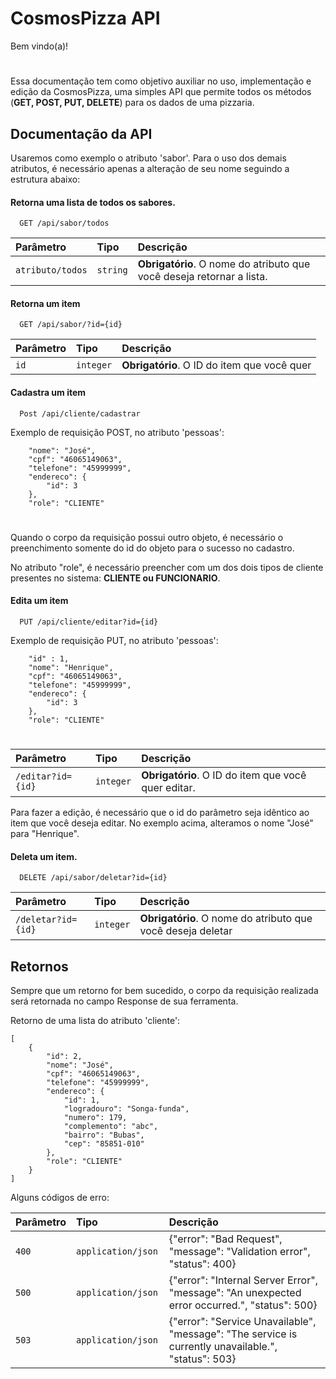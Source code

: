
# CosmosPizza API

Bem vindo(a)! 
#
Essa documentação tem como objetivo auxiliar no uso, implementação e edição da CosmosPizza, uma simples API que permite todos os métodos (**GET, POST, PUT, DELETE**) para os dados de uma pizzaria.


## Documentação da API
Usaremos como exemplo o atributo 'sabor'. Para o uso dos demais atributos, é necessário apenas a alteração de seu nome seguindo a estrutura abaixo:
#### Retorna uma lista de todos os sabores.

```http
  GET /api/sabor/todos
```

| Parâmetro   | Tipo       | Descrição                           |
| :---------- | :--------- | :---------------------------------- |
| `atributo/todos` | `string` | **Obrigatório**. O nome do atributo que você deseja retornar a lista. |

#### Retorna um item

```http
  GET /api/sabor/?id={id}
```

| Parâmetro   | Tipo       | Descrição                                   |
| :---------- | :--------- | :------------------------------------------ |
| `id`      | `integer` | **Obrigatório**. O ID do item que você quer |

#### Cadastra um item

```http
  Post /api/cliente/cadastrar
```
Exemplo de requisição POST, no atributo 'pessoas':

    
  
    
        "nome": "José",
        "cpf": "46065149063",
        "telefone": "45999999",
        "endereco": {
            "id": 3
        },
        "role": "CLIENTE"
    

#
Quando o corpo da requisição possui outro objeto, é necessário o preenchimento somente do id do objeto para o sucesso no cadastro. 

No atributo "role", é necessário preencher com um dos dois tipos de cliente presentes no sistema: **CLIENTE ou FUNCIONARIO**.

#### Edita um item

```http
  PUT /api/cliente/editar?id={id}
```
Exemplo de requisição PUT, no atributo 'pessoas':

    
  
        "id" : 1,
        "nome": "Henrique",
        "cpf": "46065149063",
        "telefone": "45999999",
        "endereco": {
            "id": 3
        },
        "role": "CLIENTE"
    

#
| Parâmetro   | Tipo       | Descrição                                   |
| :---------- | :--------- | :------------------------------------------ |
| `/editar?id={id}`      | `integer` | **Obrigatório**. O ID do item que você quer editar.|

Para fazer a edição, é necessário que o id do parâmetro seja idêntico ao item que você deseja editar. No exemplo acima, alteramos o nome "José" para "Henrique".

#### Deleta um item.

```http
  DELETE /api/sabor/deletar?id={id}
```

| Parâmetro   | Tipo       | Descrição                           |
| :---------- | :--------- | :---------------------------------- |
| `/deletar?id={id}` | `integer` | **Obrigatório**. O nome do atributo que você deseja deletar |


## Retornos

Sempre que um retorno for bem sucedido, o corpo da requisição realizada será retornada no campo Response de sua ferramenta. 

Retorno de uma lista do atributo 'cliente': 

```
[
    {
        "id": 2,
        "nome": "José",
        "cpf": "46065149063",
        "telefone": "45999999",
        "endereco": {
            "id": 1,
            "logradouro": "Songa-funda",
            "numero": 179,
            "complemento": "abc",
            "bairro": "Bubas",
            "cep": "85851-010"
        },
        "role": "CLIENTE"
    }
]
```
Alguns códigos de erro:




| Parâmetro   | Tipo       | Descrição                           |
| :---------- | :--------- | :---------------------------------- |
| `400` | `application/json	` |	{"error": "Bad Request", "message": "Validation error", "status": 400}
| `500` | `application/json` |  {"error": "Internal Server Error", "message": "An unexpected error occurred.", "status": 500}
| `503` | `application/json` |  {"error": "Service Unavailable", "message": "The service is currently unavailable.", "status": 503}

